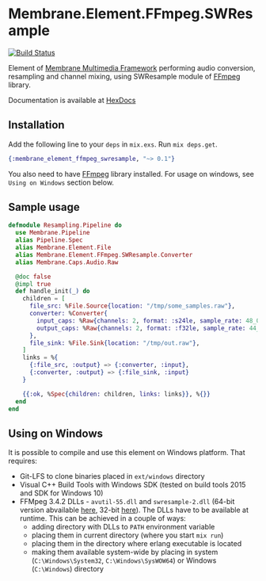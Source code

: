 # Membrane.Element.FFmpeg.SWResample

[![Build Status](https://travis-ci.com/membraneframework/membrane-element-ffmpeg-swresample.svg?branch=master)](https://travis-ci.com/membraneframework/membrane-element-ffmpeg-swresample)

Element of [Membrane Multimedia Framework](https://membraneframework.org) performing audio conversion, resampling and channel mixing, using SWResample module of [FFmpeg](https://www.ffmpeg.org/) library.

Documentation is available at [HexDocs](https://hexdocs.pm/membrane_element_portaudio/)

## Installation

Add the following line to your `deps` in `mix.exs`. Run `mix deps.get`.

```elixir
{:membrane_element_ffmpeg_swresample, "~> 0.1"}
```

You also need to have [FFmpeg](https://www.ffmpeg.org/) library installed.
For usage on windows, see `Using on Windows` section below.

## Sample usage

```elixir
defmodule Resampling.Pipeline do
  use Membrane.Pipeline
  alias Pipeline.Spec
  alias Membrane.Element.File
  alias Membrane.Element.FFmpeg.SWResample.Converter
  alias Membrane.Caps.Audio.Raw

  @doc false
  @impl true
  def handle_init(_) do
    children = [
      file_src: %File.Source{location: "/tmp/some_samples.raw"},
      converter: %Converter{
        input_caps: %Raw{channels: 2, format: :s24le, sample_rate: 48_000},
        output_caps: %Raw{channels: 2, format: :f32le, sample_rate: 44_100}
      },
      file_sink: %File.Sink{location: "/tmp/out.raw"},
    ]
    links = %{
      {:file_src, :output} => {:converter, :input},
      {:converter, :output} => {:file_sink, :input}
    }

    {{:ok, %Spec{children: children, links: links}}, %{}}
  end
end
```

## Using on Windows

It is possible to compile and use this element on Windows platform. That requires:

* Git-LFS to clone binaries placed in `ext/windows` directory
* Visual C++ Build Tools with Windows SDK (tested on build tools 2015 and SDK for Windows 10)
* FFMpeg 3.4.2 DLLs - `avutil-55.dll` and `swresample-2.dll`
  (64-bit version abvailable [here](https://ffmpeg.zeranoe.com/builds/win64/shared/ffmpeg-3.4.2-win64-shared.zip),
  32-bit [here](https://ffmpeg.zeranoe.com/builds/win32/shared/ffmpeg-3.4.2-win32-shared.zip)).
  The DLLs have to be available at runtime. This can be achieved in a couple of ways:
  * adding directory with DLLs to `PATH` environment variable
  * placing them in current directory (where you start `mix run`)
  * placing them in the directory where erlang executable is located
  * making them available system-wide by placing in system (`C:\Windows\System32`, `C:\Windows\SysWOW64`) or Windows (`C:\Windows`) directory
